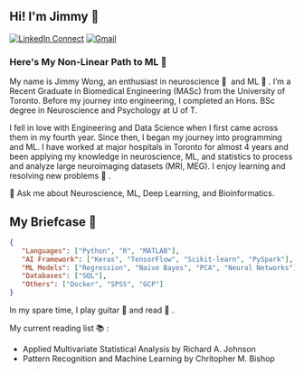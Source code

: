 ## Hi! I'm Jimmy 👋    
[![LinkedIn Connect](https://img.shields.io/badge/%20-Connect-black?color=14171A&labelColor=212121&logo=linkedin&logoColor=ffffff)](https://www.linkedin.com/in/jimmy-k-wong/)
[![Gmail](https://img.shields.io/badge/%20-Let's%20Talk-black?color=14171A&labelColor=ef5350&logo=gmail&logoColor=ffffff)](mailto:kyjimmyut@gmail.com)

### Here's My Non-Linear Path to ML 👣

My name is Jimmy Wong, an enthusiast in neuroscience 🧠 &nbsp;and ML 🤖 . I’m a Recent Graduate in Biomedical Engineering (MASc) from the University of Toronto. Before my journey into engineering, I completed an Hons. BSc degree in Neuroscience and Psychology at U of T. 

I fell in love with Engineering and Data Science when I first came across them in my fourth year. Since then, I began my journey into programming and ML. I have worked at major hospitals in Toronto for almost 4 years and been applying my knowledge in neuroscience, ML, and statistics to process and analyze large neuroimaging datasets (MRI, MEG). I enjoy learning and resolving new problems 🧩 . 

💬 Ask me about Neuroscience, ML, Deep Learning, and Bioinformatics.

## My Briefcase 💼

```json
{
   "Languages": ["Python", "R", "MATLAB"], 
   "AI Framework": ["Keras", "TensorFlow", "Scikit-learn", "PySpark"],
   "ML Models": ["Regression", "Naive Bayes", "PCA", "Neural Networks"], 
   "Databases": ["SQL"],
   "Others": ["Docker", "SPSS", "GCP"]
}
```

In my spare time, I play guitar 🎸 and read 📖 . 

My current reading list 📚 : 
- Applied Multivariate Statistical Analysis by Richard A. Johnson
- Pattern Recognition and Machine Learning by Chritopher M. Bishop
